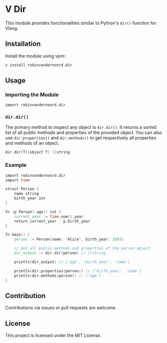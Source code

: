 # V Dir

This module provides functionalities similar to Python's `dir()` function for Vlang.

## Installation

Install the module using vpm:

```bash
v install robinvandernoord.dir
```

## Usage

### Importing the Module

```v
import robinvandernoord.dir
```

### `dir.dir()`

The primary method to inspect any object is `dir.dir()`. It returns a sorted list of all public methods and properties
of the provided object.
You can also use `dir.properties()` and `dir.methods()` to get respectively all properties and methods of an object.

```v
dir.dir[T](object T) []string
```

### Example

```v
import robinvandernoord.dir
import time

struct Person {
	name string
	birth_year int
}

fn (p Person) age() int {
	current_year := time.now().year
	return current_year - p.birth_year
}

fn main() {
	person := Person{name: 'Alice', birth_year: 1993}

	// Get all public methods and properties of the person object
	dir_output := dir.dir(person) // []string

	println(dir_output) // ['age', 'birth_year', 'name']

	println(dir.properties(person)) // ['birth_year', 'name']
	println(dir.methods(person)) // ['age']
}
```

## Contribution

Contributions via issues or pull requests are welcome.

## License

This project is licensed under the MIT License.
